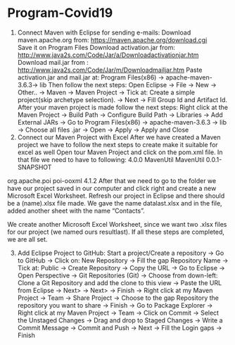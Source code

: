 # Program-Covid19
1.	Connect Maven with Eclipse for sending e-mails:
Download maven.apache.org from: 
https://maven.apache.org/download.cgi  
Save it on Program Files
Download activation.jar from: http://www.java2s.com/Code/Jar/a/Downloadactivationjar.htm 
Download mail.jar from : http://www.java2s.com/Code/Jar/m/Downloadmailjar.htm 
Paste activation.jar and mail.jar at:
Program Files(x86) -> apache-maven-3.6.3-> lib
Then follow the next steps:
Open Eclipse  → File → New → Other.. → Maven → Maven Project → Tick at: Create a simple project(skip archetype selection). → Next →  Fill Group Id and Artifact Id. 
After your maven project is made follow the next steps:
Right click at the Maven Project → Build Path → Configure Build Path → Libraries → Add External JARs →  Go to Program Files(x86) → apache-maven-3.6.3 → lib → Choose all files .jar → Open → Apply → Apply and Close
2.	Connect our Maven Project with Excel
After we have created a Maven project we have to follow the next steps to create make it suitable for excel as well
Open tour Maven Project and click on the pom.xml file. In that file we need to have to following: 
<project xmlns="http://maven.apache.org/POM/4.0.0" 
xmlns:xsi="http://www.w3.org/2001/XMLSchema-instance" 
xsi:schemaLocation="http://maven.apache.org/POM/4.0.0 https://maven.apache.org/xsd/maven-4.0.0.xsd">
  <modelVersion>4.0.0</modelVersion>
  <groupId>MavenUtil</groupId>
  <artifactId>MavenUtil</artifactId>
  <version>0.0.1-SNAPSHOT</version>
  <dependencies>
  	<dependency>
  		<groupId>org.apache.poi</groupId>
  		<artifactId>poi-ooxml</artifactId>
   		<version>4.1.2</version>
  	</dependency> 
  </dependencies>  
</project>
After that we need to go to the folder we have our project saved in our computer and click right and create a new Microsoft Excel Worksheet. Refresh our project in Eclipse and there should be a (name).xlsx file made. We gave the name datalast.xlsx and in the file, added another sheet with the name “Contacts”.
 
We create another Microsoft Excel Worksheet, since we want two .xlsx files for our project (we named ours resultlast). If all these steps are completed, we are all set. 
 
3.	Add Eclipse Project to GitHub:
Start a project/Create a repository → Go to GitHub → Click on: New Repository → Fill the gap Repository Name → Tick at: Public → Create Repository → Copy the URL →  Go to Eclipse → Open Perspective → Git Repositories (Git) → Choose from down-left: Clone a Git Repository and add the clone to this view → Paste the URL from Eclipse → Next> → Next> → Finish → Right click at my Maven Project → Team → Share Project → Choose to the gap Repository the repository you want to share → Finish → Go to Package Explorer → Right click at my Maven Project → Team → Click on Commit → Select the Unstaged Changes → Drag and drop to Staged Changes → Write a Commit Message → Commit and Push → Next → Fill the Login gaps → Finish 
